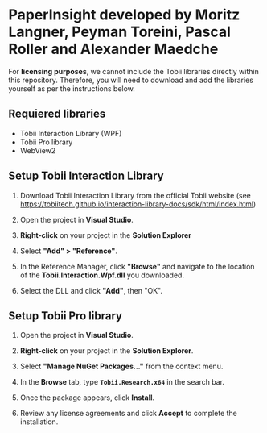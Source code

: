 # PaperInsight developed by Moritz Langner, Peyman Toreini, Pascal Roller and Alexander Maedche

For **licensing purposes**, we cannot include the Tobii libraries directly within this repository. Therefore, you will need to download and add the libraries yourself as per the instructions below.

## Requiered libraries

- Tobii Interaction Library (WPF)
- Tobii Pro library
- WebView2

## Setup Tobii Interaction Library

1. Download Tobii Interaction Library from the official Tobii website (see https://tobiitech.github.io/interaction-library-docs/sdk/html/index.html)

2. Open the project in **Visual Studio**.

3. **Right-click** on your project in the **Solution Explorer**

4. Select **"Add" > "Reference"**.

5. In the Reference Manager, click **"Browse"** and navigate to the location of the **Tobii.Interaction.Wpf.dll** you downloaded.

6. Select the DLL and click **"Add"**, then "OK".

## Setup Tobii Pro library

1. Open the project in **Visual Studio**.

2. **Right-click** on your project in the **Solution Explorer**.

3. Select **"Manage NuGet Packages..."** from the context menu.

4. In the **Browse** tab, type **`Tobii.Research.x64`** in the search bar.

5. Once the package appears, click **Install**.

6. Review any license agreements and click **Accept** to complete the installation.
